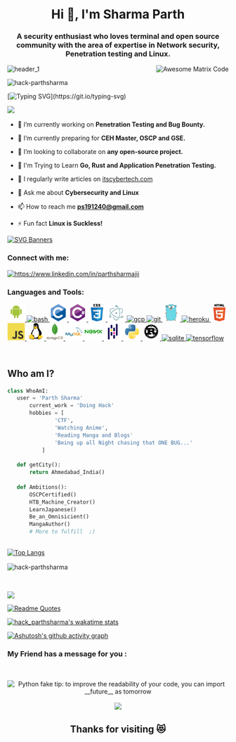 <h1 align="center">Hi 👋, I'm Sharma Parth</h1>
<h3 align="center">A security enthusiast who loves terminal and open source community with the area of expertise in Network security, Penetration testing and Linux.</h3>

<img width="1000" alt="header_1" src="https://user-images.githubusercontent.com/69046031/181695572-d47ed99f-25a8-474d-87ef-48e000750a5e.png">


<img src = 'https://github.com/MarikIshtar007/MarikIshtar007/blob/master/images/matrix.gif' alt = 'Awesome Matrix Code' align='right'/>

<p align="left"> <img src="https://komarev.com/ghpvc/?username=hack-parthsharma&label=Profile%20views&color=0e75b6&style=flat" alt="hack-parthsharma" /> </p>

[![Typing SVG](https://readme-typing-svg.herokuapp.com?duration=6000&color=39F700&center=true&lines=Just+Hack+It!;Keep+Learning.;Hack+the+World!;When+nothing+goes+right%2C+go+left.+;All+limitations+are+self-imposed.;Screw+it%2C+let%E2%80%99s+do+it.)](https://git.io/typing-svg)


<p align="left"> <a href="https://github.com/ryo-ma/github-profile-trophy"><img src="https://github-profile-trophy.vercel.app/?username=hack-parthsharma&row=2&column=3 alt="hack-parthsharma" /></a> </p>

- 🔭 I’m currently working on **Penetration Testing and Bug Bounty.**

- 🌱 I’m currently preparing for **CEH Master, OSCP and GSE.**

- 👯 I’m looking to collaborate on **any open-source project.**

- 📒 I'm Trying to Learn **Go, Rust and Application Penetration Testing.**

- 📝 I regularly write articles on [itscybertech.com](itscybertech.com)

- 💬 Ask me about **Cybersecurity and Linux**

- 📫 How to reach me **ps191240@gmail.com**

- ⚡ Fun fact **Linux is Suckless!**

[![SVG Banners](https://svg-banners.vercel.app/api?type=glitch&text1=NotACoder&width=600&height=250)](https://github.com/Akshay090/svg-banners)

<h3 align="left">Connect with me:</h3>
<p align="left">
<a href="https://linkedin.com/in/https://www.linkedin.com/in/parthsharmajii" target="blank"><img align="center" src="https://raw.githubusercontent.com/rahuldkjain/github-profile-readme-generator/master/src/images/icons/Social/linked-in-alt.svg" alt="https://www.linkedin.com/in/parthsharmajii" height="30" width="40" /></a>
</p>

<h3 align="left">Languages and Tools:</h3>
<p align="left"> <a href="https://developer.android.com" target="_blank" rel="noreferrer"> <img src="https://raw.githubusercontent.com/devicons/devicon/master/icons/android/android-original-wordmark.svg" alt="android" width="40" height="40"/> </a> <a href="https://www.gnu.org/software/bash/" target="_blank" rel="noreferrer"> <img src="https://www.vectorlogo.zone/logos/gnu_bash/gnu_bash-icon.svg" alt="bash" width="40" height="40"/> </a> <a href="https://www.cprogramming.com/" target="_blank" rel="noreferrer"> <img src="https://raw.githubusercontent.com/devicons/devicon/master/icons/c/c-original.svg" alt="c" width="40" height="40"/> </a> <a href="https://www.w3schools.com/cs/" target="_blank" rel="noreferrer"> <img src="https://raw.githubusercontent.com/devicons/devicon/master/icons/csharp/csharp-original.svg" alt="csharp" width="40" height="40"/> </a> <a href="https://www.w3schools.com/css/" target="_blank" rel="noreferrer"> <img src="https://raw.githubusercontent.com/devicons/devicon/master/icons/css3/css3-original-wordmark.svg" alt="css3" width="40" height="40"/> </a> <a href="https://www.electronjs.org" target="_blank" rel="noreferrer"> <img src="https://raw.githubusercontent.com/devicons/devicon/master/icons/electron/electron-original.svg" alt="electron" width="40" height="40"/> </a> <a href="https://cloud.google.com" target="_blank" rel="noreferrer"> <img src="https://www.vectorlogo.zone/logos/google_cloud/google_cloud-icon.svg" alt="gcp" width="40" height="40"/> </a> <a href="https://git-scm.com/" target="_blank" rel="noreferrer"> <img src="https://www.vectorlogo.zone/logos/git-scm/git-scm-icon.svg" alt="git" width="40" height="40"/> </a> <a href="https://golang.org" target="_blank" rel="noreferrer"> <img src="https://raw.githubusercontent.com/devicons/devicon/master/icons/go/go-original.svg" alt="go" width="40" height="40"/> </a> <a href="https://heroku.com" target="_blank" rel="noreferrer"> <img src="https://www.vectorlogo.zone/logos/heroku/heroku-icon.svg" alt="heroku" width="40" height="40"/> </a> <a href="https://www.w3.org/html/" target="_blank" rel="noreferrer"> <img src="https://raw.githubusercontent.com/devicons/devicon/master/icons/html5/html5-original-wordmark.svg" alt="html5" width="40" height="40"/> </a> <a href="https://developer.mozilla.org/en-US/docs/Web/JavaScript" target="_blank" rel="noreferrer"> <img src="https://raw.githubusercontent.com/devicons/devicon/master/icons/javascript/javascript-original.svg" alt="javascript" width="40" height="40"/> </a> <a href="https://www.linux.org/" target="_blank" rel="noreferrer"> <img src="https://raw.githubusercontent.com/devicons/devicon/master/icons/linux/linux-original.svg" alt="linux" width="40" height="40"/> </a> <a href="https://www.mongodb.com/" target="_blank" rel="noreferrer"> <img src="https://raw.githubusercontent.com/devicons/devicon/master/icons/mongodb/mongodb-original-wordmark.svg" alt="mongodb" width="40" height="40"/> </a> <a href="https://www.mysql.com/" target="_blank" rel="noreferrer"> <img src="https://raw.githubusercontent.com/devicons/devicon/master/icons/mysql/mysql-original-wordmark.svg" alt="mysql" width="40" height="40"/> </a> <a href="https://www.nginx.com" target="_blank" rel="noreferrer"> <img src="https://raw.githubusercontent.com/devicons/devicon/master/icons/nginx/nginx-original.svg" alt="nginx" width="40" height="40"/> </a> <a href="https://pandas.pydata.org/" target="_blank" rel="noreferrer"> <img src="https://raw.githubusercontent.com/devicons/devicon/2ae2a900d2f041da66e950e4d48052658d850630/icons/pandas/pandas-original.svg" alt="pandas" width="40" height="40"/> </a> <a href="https://www.python.org" target="_blank" rel="noreferrer"> <img src="https://raw.githubusercontent.com/devicons/devicon/master/icons/python/python-original.svg" alt="python" width="40" height="40"/> </a> <a href="https://www.rust-lang.org" target="_blank" rel="noreferrer"> <img src="https://raw.githubusercontent.com/devicons/devicon/master/icons/rust/rust-plain.svg" alt="rust" width="40" height="40"/> </a> <a href="https://www.sqlite.org/" target="_blank" rel="noreferrer"> <img src="https://www.vectorlogo.zone/logos/sqlite/sqlite-icon.svg" alt="sqlite" width="40" height="40"/> </a> <a href="https://www.tensorflow.org" target="_blank" rel="noreferrer"> <img src="https://www.vectorlogo.zone/logos/tensorflow/tensorflow-icon.svg" alt="tensorflow" width="40" height="40"/> </a> </p> </br>

 ## Who am I?
 ```python
 class WhoAmI:
 	user = 'Parth Sharma'
		current_work = 'Doing Hack'
		hobbies = [
				'CTF',
				'Watching Anime',
				'Reading Manga and Blogs'
				'Being up all Night chasing that ONE BUG...'
			]
	
	def getCity():
		return Ahmedabad_India()
	
	def Ambitions():
		OSCPCertified()
		HTB_Machine_Creator()
		LearnJapanese()
		Be_an_Omnisicient()
		MangaAuthor()
		# More to fulfill  ;)
	
 ```
 
[![Top Langs](https://github-readme-stats.vercel.app/api/top-langs/?username=hack-parthsharma&langs_count=10&layout=compact)](https://github.com/anuraghazra/github-readme-stats)


<p><img align="center" src="https://github-readme-streak-stats.herokuapp.com/?user=hack-parthsharma&" alt="hack-parthsharma" /></p></br>

<p><img align="center" src="https://github-stats-alpha.vercel.app/api?username=hack-parthsharma"  /></p>

[![Readme Quotes](https://quotes-github-readme.vercel.app/api?type=horizontal&theme=dark)](https://github.com/piyushsuthar/github-readme-quotes)<br/>

[![hack_parthsharma's wakatime stats](https://github-readme-stats.vercel.app/api/wakatime?username=hack_parthsharma)](https://github.com/anuraghazra/github-readme-stats)

[![Ashutosh's github activity graph](https://activity-graph.herokuapp.com/graph?username=hack-parthsharma)](https://github.com/ashutosh00710/github-readme-activity-graph)

<h3>My Friend has a message for you :</h3>

<br>
<br>
<div align="center">
  <img src="https://user-images.githubusercontent.com/38964964/167205200-026483f2-8b0f-4101-b76f-96347a246889.png" width="50%" alt="Python fake tip: to improve the readability of your code, you can import __future__ as tomorrow">
</div>
<br>

<div align="center">
  <img src="https://media.giphy.com/media/Vuw9m5wXviFIQ/source.gif" width="280" height="auto" />
  <h2>Thanks for visiting 😻</h2>
</div>

